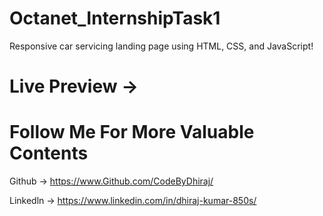 # Octanet_InternshipTask1
Responsive car servicing landing page using HTML, CSS, and JavaScript!

# Live Preview -> 

# Follow Me For More Valuable Contents

Github -> https://www.Github.com/CodeByDhiraj/

Linkedln -> https://www.linkedin.com/in/dhiraj-kumar-850s/ 
